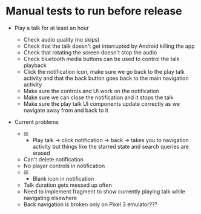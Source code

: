 # Manual tests to run before release

* Play a talk for at least an hour
  * Check audio quality (no skips)
  * Check that the talk doesn't get interrupted by Android killing the app
  * Check that rotating the screen doesn't stop the audio
  * Check bluetooth media buttons can be used to control the talk playback
  * Click the notification icon, make sure we go back to the play talk activity and that the back button goes back to the main navigation activity
  * Make sure the controls and UI work on the notification
  * Make sure we can close the notification and it stops the talk
  * Make sure the play talk UI components update correctly as we navigate away from and back to it
  
  
  
* Current problems
  * [x] - Play talk -> click notification -> back -> takes you to navigation activity but things like the starred state and search queries are erased
  * Can't delete notification
  * No player controls in notification
  * [x] - Blank icon in notification
  * Talk duration gets messed up often
  * Need to implement fragment to show currently playing talk while navigating elsewhere
  * Back navigation is broken only on Pixel 3 emulator???
